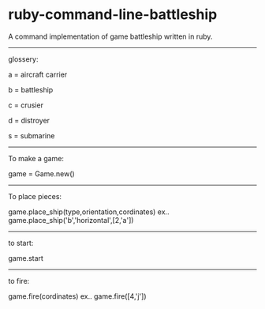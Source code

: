 ruby-command-line-battleship
============================

A command implementation of game battleship written in ruby.

---------------------------------
glossery:

a = aircraft carrier

b = battleship

c = crusier

d = distroyer

s = submarine

---------------------------------

To make a game:

game = Game.new()


-----------------------------------

To place pieces: 

game.place_ship(type,orientation,cordinates)  ex.. game.place_ship('b','horizontal',[2,'a'])


----------------------------------

to start: 

game.start

----------------------------------


to fire:

game.fire(cordinates)  ex..  game.fire([4,'j']) 

